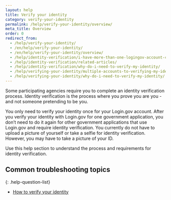 ```yaml
---
layout: help
title: Verify your identity
category: verify-your-identity
permalink: /help/verify-your-identity/overview/
meta_title: Overview
order: 0
redirect_from:
  - /help/verify-your-identity/
  - /en/help/verify-your-identity/
  - /en/help/verify-your-identity/overview/
  - /help/identity-verification/i-have-more-than-one-logingov-account-can-I-verify-my-identity-for-all-of-them/
  - /help/identity-verification/related-articles/
  - /help/identity-verification/why-do-i-need-to-verify-my-identity/
  - /help/verifying-your-identity/multiple-accounts-to-verifying-my-identity-for/
  - /help/verifying-your-identity/why-do-i-need-to-verify-my-identity/
---
```


Some participating agencies require you to complete an identity verification process. Identity verification is the process where you prove you are you - and not someone pretending to be you.

You only need to verify your identity once for your Login.gov account. After you verify your identity with Login.gov for one government application, you don’t need to do it again for other government applications that use Login.gov and require identity verification. You currently do not have to upload a picture of yourself or take a selfie for identity verification. However, you may have to take a picture of your ID.

Use this help section to understand the process and requirements for identity verification.

## Common troubleshooting topics

{: .help-question-list}
* [How to verify your identity](/help/verify-your-identity/how-to-verify-your-identity/)
